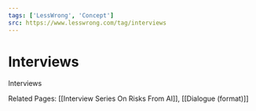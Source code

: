 ```yaml
---
tags: ['LessWrong', 'Concept']
src: https://www.lesswrong.com/tag/interviews
---
```


# Interviews
Interviews

Related Pages: [[Interview Series On Risks From AI]], [[Dialogue (format)]]

